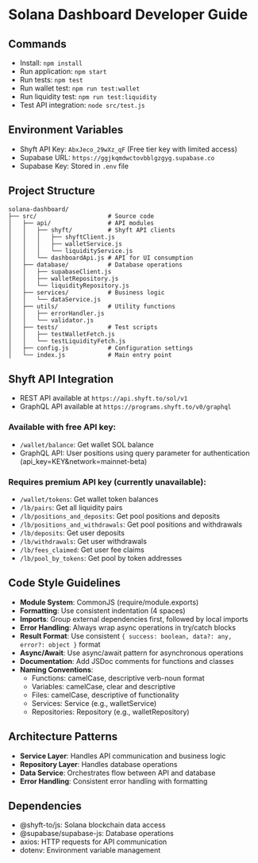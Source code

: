 # Solana Dashboard Developer Guide

## Commands
- Install: `npm install`
- Run application: `npm start`
- Run tests: `npm test`
- Run wallet test: `npm run test:wallet`
- Run liquidity test: `npm run test:liquidity`
- Test API integration: `node src/test.js`

## Environment Variables
- Shyft API Key: `AbxJeco_29wXz_qF` (Free tier key with limited access)
- Supabase URL: `https://ggjkqmdwctovbblgzgyg.supabase.co`
- Supabase Key: Stored in `.env` file

## Project Structure
```
solana-dashboard/
├── src/                    # Source code
│   ├── api/                # API modules
│   │   ├── shyft/          # Shyft API clients
│   │   │   ├── shyftClient.js
│   │   │   ├── walletService.js
│   │   │   └── liquidityService.js
│   │   └── dashboardApi.js # API for UI consumption
│   ├── database/           # Database operations
│   │   ├── supabaseClient.js
│   │   ├── walletRepository.js
│   │   └── liquidityRepository.js
│   ├── services/           # Business logic
│   │   └── dataService.js
│   ├── utils/              # Utility functions
│   │   ├── errorHandler.js
│   │   └── validator.js
│   ├── tests/              # Test scripts
│   │   ├── testWalletFetch.js
│   │   └── testLiquidityFetch.js
│   ├── config.js           # Configuration settings
│   └── index.js            # Main entry point
```

## Shyft API Integration
- REST API available at `https://api.shyft.to/sol/v1`
- GraphQL API available at `https://programs.shyft.to/v0/graphql`

### Available with free API key:
- `/wallet/balance`: Get wallet SOL balance 
- GraphQL API: User positions using query parameter for authentication (api_key=KEY&network=mainnet-beta)

### Requires premium API key (currently unavailable):
- `/wallet/tokens`: Get wallet token balances
- `/lb/pairs`: Get all liquidity pairs
- `/lb/positions_and_deposits`: Get pool positions and deposits
- `/lb/positions_and_withdrawals`: Get pool positions and withdrawals
- `/lb/deposits`: Get user deposits
- `/lb/withdrawals`: Get user withdrawals
- `/lb/fees_claimed`: Get user fee claims
- `/lb/pool_by_tokens`: Get pool by token addresses

## Code Style Guidelines
- **Module System**: CommonJS (require/module.exports)
- **Formatting**: Use consistent indentation (4 spaces)
- **Imports**: Group external dependencies first, followed by local imports
- **Error Handling**: Always wrap async operations in try/catch blocks
- **Result Format**: Use consistent `{ success: boolean, data?: any, error?: object }` format
- **Async/Await**: Use async/await pattern for asynchronous operations
- **Documentation**: Add JSDoc comments for functions and classes
- **Naming Conventions**:
  - Functions: camelCase, descriptive verb-noun format
  - Variables: camelCase, clear and descriptive
  - Files: camelCase, descriptive of functionality
  - Services: <Domain>Service (e.g., walletService)
  - Repositories: <Domain>Repository (e.g., walletRepository)

## Architecture Patterns
- **Service Layer**: Handles API communication and business logic
- **Repository Layer**: Handles database operations
- **Data Service**: Orchestrates flow between API and database
- **Error Handling**: Consistent error handling with formatting

## Dependencies
- @shyft-to/js: Solana blockchain data access
- @supabase/supabase-js: Database operations
- axios: HTTP requests for API communication
- dotenv: Environment variable management